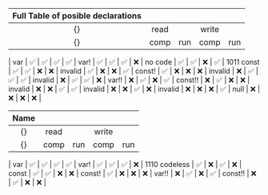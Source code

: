 | Full Table of posible declarations |||  |  |
|:---:  |:---:|:---:    |:---:|:---:    | 
{}      | read  |    | write |     |
{}      | comp | run | comp | run | 
|
var        | ✅ | ✅ | ✅ | ✅ | 
var!       | ✅ | ✅ | ✅ | ❌ | 
no code    | ✅ | ✅ | ❌ | ✅ | 1011
const      | ✅ | ✅ | ❌ | ❌ | 
invalid    | ✅ | ❌ | ❌ | ✅ |
const!     | ✅ | ❌ | ❌ | ❌ |
invalid    | ❌ | ✅ | ✅ | ✅ |
invalid    | ❌ | ✅ | ✅ | ❌ |
var!!      | ❌ | ✅ | ❌ | ✅ |
const!!    | ❌ | ✅ | ❌ | ❌ |
invalid    | ❌ | ❌ | ✅ | ✅ |
invalid    | ❌ | ❌ | ✅ | ❌ |
invalid    | ❌ | ❌ | ❌ | ✅ |
null       | ❌ | ❌ | ❌ | ❌ |

| Name  |         |     |  |  |
|:---:  |:---:|:---:    |:---:|:---:    | 
{}      | read  |    | write |     |
{}      | comp | run | comp | run | 
|
var        | ✅ | ✅ | ✅ | ✅ | 
var!       | ✅ | ✅ | ✅ | ❌ | 1110
codeless   | ✅ | ❌ | ✅ | ❌ | 
const      | ✅ | ✅ | ❌ | ❌ | 
const!     | ✅ | ❌ | ❌ | ❌ |
var!!      | ❌ | ✅ | ❌ | ✅ |
const!!    | ❌ | ✅ | ❌ | ❌ |